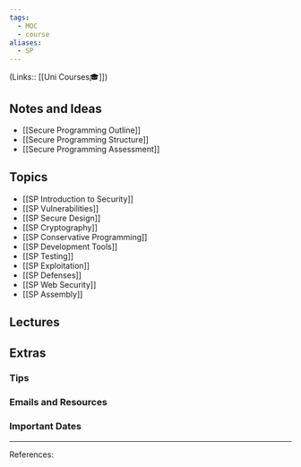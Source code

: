 ```yaml
---
tags:
  - MOC
  - course
aliases:
  - SP
---
```

(Links:: [[Uni Courses🎓]])
## Notes and Ideas
- [[Secure Programming Outline]]
- [[Secure Programming Structure]]
- [[Secure Programming Assessment]]
## Topics
- [[SP Introduction to Security]]
- [[SP Vulnerabilities]]
- [[SP Secure Design]]
- [[SP Cryptography]]
- [[SP Conservative Programming]]
- [[SP Development Tools]]
- [[SP Testing]]
- [[SP Exploitation]]
- [[SP Defenses]]
- [[SP Web Security]]
- [[SP Assembly]]
## Lectures
## Extras
### Tips
### Emails and Resources
### Important Dates
___
References:

